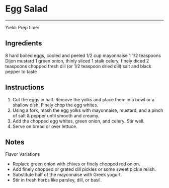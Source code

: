 # Egg Salad
---
Yield:
Prep time:

## Ingredients
8 hard boiled eggs, cooled and peeled
1/2 cup mayonnaise
1 1/2 teaspoons Dijon mustard
1 green onion, thinly sliced
1 stalk celery, finely diced
2 teaspoons chopped fresh dill (or 1/2 teaspoon dried dill)
salt and black pepper to taste

## Instructions
1. Cut the eggs in half. Remove the yolks and place them in a bowl or a shallow dish. Finely chop the egg whites.
2. Using a fork, mash the egg yolks with mayonnaise, mustard, and a pinch of salt & pepper until smooth and creamy.
3. Add the chopped egg whites, green onion, and celery. Stir well.
4. Serve on bread or over lettuce.

## Notes

Flavor Variations
- Replace green onion with chives or finely chopped red onion.
- Add finely chopped or grated dill pickles or some sweet pickle relish.
- Substitute half of the mayonnaise with Greek yogurt.
- Stir in fresh herbs like parsley, dill, or basil.